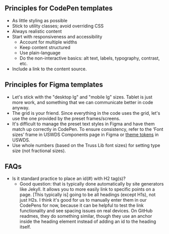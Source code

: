## Principles for CodePen templates
* As little styling as possible
* Stick to utility classes; avoid overriding CSS
* Always realistic content
* Start with responsiveness and accessibility
  * Account for multiple widths
  * Keep content structured
  * Use plain-language
  * Do the non-interactive basics: alt text, labels, typography, contrast, etc.
* Include a link to the content source.

## Principles for Figma templates
* Let's stick with the "desktop lg" and "mobile lg" sizes. Tablet is just more work, and something that we can communicate better in code anyway. 
* The grid is your friend. Since everything in the code uses the grid, let's use the one provided by the preset frames/screens. 
* It's difficult to manage the preset text styles in Figma and have them match up correctly in CodePen. To ensure consistency, refer to the ‘Font sizes’ frame in USWDS Components page in Figma or [theme tokens](https://designsystem.digital.gov/design-tokens/typesetting/font-size/) in USWDS.
* Use whole numbers (based on the Truss Lib font sizes) for setting type size (not fractional sizes).

## FAQs
* Is it standard practice to place an id(#) with H2 tag(s)?
  * Good question: that is typically done automatically by site generators like Jekyll. It allows you to more easily link to specific points on a page. [This typically is] going to be all headings (except H1s), not just H2s. I think it's good for us to manually enter them in our CodePens for now, because it can be helpful to test the link functionality and see spacing issues on real devices. On GitHub readmes, they do something similar, though they use an anchor inside the heading element instead of adding an id to the heading itself. 
